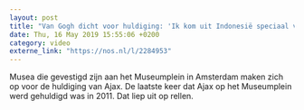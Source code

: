 ```yaml
---
layout: post
title: "Van Gogh dicht voor huldiging: 'Ik kom uit Indonesië speciaal voor Van Gogh'"
date: Thu, 16 May 2019 15:55:06 +0200
category: video
externe_link: "https://nos.nl/l/2284953"
---
```


Musea die gevestigd zijn aan het Museumplein in Amsterdam maken zich op voor de huldiging van Ajax. De laatste keer dat Ajax op het Museumplein werd gehuldigd was in 2011. Dat liep uit op rellen.
